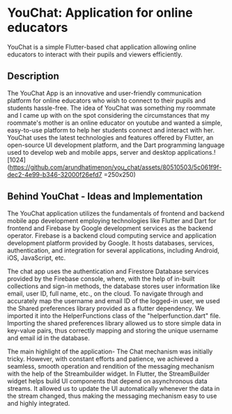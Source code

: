 # YouChat: Application for online educators

YouChat is a simple Flutter-based chat application allowing online educators to interact with their pupils and viewers efficiently.

## Description

The YouChat App is an innovative and user-friendly communication platform for online educators who wish to connect to their pupils and students hassle-free. The idea of YouChat was something my roommate and I came up with on the spot considering the circumstances that my roommate's mother is an online educator on youtube and wanted a simple, easy-to-use platform to help her students connect and interact with her. YouChat uses the latest technologies and features offered by Flutter, an open-source UI development platform, and the Dart programming language used to develop web and mobile apps, server and desktop applications.![1024](https://github.com/arundhatimenon/you_chat/assets/80510503/5c061f9f-dec2-4e99-b346-32000f26efd7 =250x250)


## Behind YouChat - Ideas and Implementation

The YouChat application utilizes the fundamentals of frontend and backend mobile app development employing technologies like Flutter and Dart for frontend and Firebase by Google development services as the backend operator. Firebase is a backend cloud computing service and application development platform provided by Google. It hosts databases, services, authentication, and integration for several applications, including Android, iOS, JavaScript, etc. 

The chat app uses the authentication and Firestore Database services provided by the Firebase console, where, with the help of in-built collections and sign-in methods, the database stores user information like email, user ID, full name, etc., on the cloud. To navigate through and accurately map the username and email ID of the logged-in user, we used the Shared preferences library provided as a flutter dependency. We imported it into the HelperFunctions class of the "helperfunction.dart" file. Importing the shared preferences library allowed us to store simple data in key-value pairs, thus correctly mapping and storing the unique username and email id in the database. 

The main highlight of the application- The Chat mechanism was initially tricky. However, with constant efforts and patience, we achieved a seamless, smooth operation and rendition of the messaging mechanism with the help of the Streambuilder widget. In Flutter, the StreamBuilder widget helps build UI components that depend on asynchronous data streams. It allowed us to update the UI automatically whenever the data in the stream changed, thus making the messaging mechanism easy to use and highly integrated.
